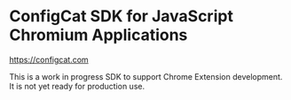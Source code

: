 # ConfigCat SDK for JavaScript Chromium Applications
https://configcat.com

This is a work in progress SDK to support Chrome Extension development. It is not yet ready for production use.